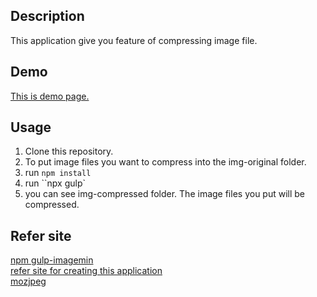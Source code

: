 ## Description
This application give you feature of compressing image file.

## Demo
[This is demo page.](https://fukugit.github.io/css-flexbox-centering/)

## Usage
1. Clone this repository.  
2. To put image files you want to compress into the img-original folder.
3. run ``npm install``  
4. run ``npx gulp`  
5. you can see img-compressed folder. The image files you put will be compressed.  

##  Refer site
[npm gulp-imagemin](https://www.npmjs.com/package/gulp-imagemin)  
[refer site for creating this application](http://c-geru.com/as_blind_side/2017/04/gulpcompressedimage.html)  
[mozjpeg](https://github.com/mozilla/mozjpeg)  
